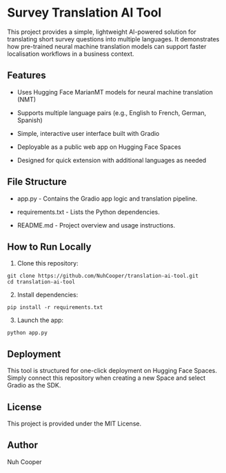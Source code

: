 # Survey Translation AI Tool

This project provides a simple, lightweight AI-powered solution for translating short survey questions into multiple languages. It demonstrates how pre-trained neural machine translation models can support faster localisation workflows in a business context.

## Features

 - Uses Hugging Face MarianMT models for neural machine translation (NMT)

 - Supports multiple language pairs (e.g., English to French, German, Spanish)

 - Simple, interactive user interface built with Gradio

 - Deployable as a public web app on Hugging Face Spaces

 - Designed for quick extension with additional languages as needed

## File Structure

 - app.py - Contains the Gradio app logic and translation pipeline.

 - requirements.txt - Lists the Python dependencies.

 - README.md - Project overview and usage instructions.

## How to Run Locally

1. Clone this repository:
```
git clone https://github.com/NuhCooper/translation-ai-tool.git
cd translation-ai-tool
```
2. Install dependencies:
```
pip install -r requirements.txt
```
3. Launch the app:
```
python app.py
```
## Deployment

This tool is structured for one-click deployment on Hugging Face Spaces. Simply connect this repository when creating a new Space and select Gradio as the SDK.

## License

This project is provided under the MIT License.

## Author

Nuh Cooper